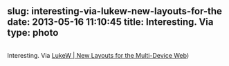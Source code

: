 slug: interesting-via-lukew-new-layouts-for-the
date: 2013-05-16 11:10:45
title: Interesting. Via 
type: photo
---

<a href="http://www.lukew.com/ff/entry.asp?1721"><img src="{{@asset.url swerner/tumblr/2013-05-16-interesting-via-lukew-new-layouts-for-the-28b5296b04.png}}" alt=""/></a>

Interesting. Via [LukeW | New Layouts for the Multi-Device Web](http://www.lukew.com/ff/entry.asp?1721))
